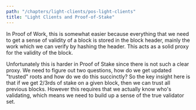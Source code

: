 ```yaml
---
path: "/chapters/light-clients/pos-light-clients"
title: "Light Clients and Proof-of-Stake"
---
```



In Proof of Work, this is somewhat easier because everything that we need to get a sense of validity of a block is stored in the block header, mainly the work which we can verify by hashing the header. This acts as a solid proxy for the validity of the block. 

Unfortunately this is harder in Proof of Stake since there is not such a clear proxy. We need to figure out two questions, how do we get updated "trusted" roots and how do we do this succinctly? So the key insight here is that if we get 2/3rds of stake on a given block, then we can trust all previous blocks. However this requires that we actually know who's validating, which means we need to build up a sense of the true validator set.